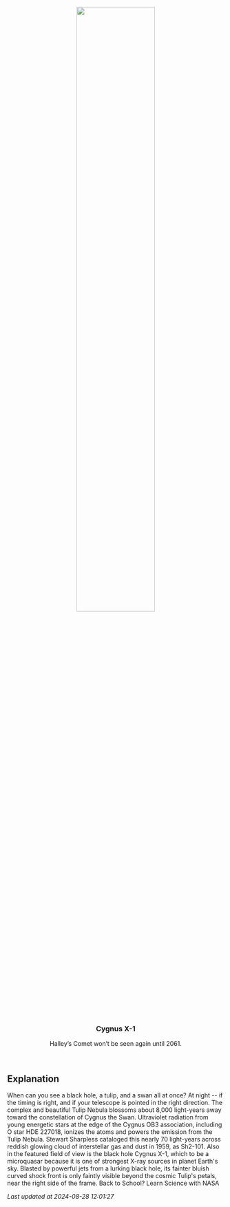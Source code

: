 <p align='center'>
    <img src='https://apod.nasa.gov/apod/image/2408/Tulip_Shastry_1080.jpg' width='60%' />
    <h3 align="center">Cygnus X-1</h3>
    <p align="center">Halley’s Comet won’t be seen again until 2061.</p>
</p>
<br/>

Explanation
--
When can you see a black hole, a tulip, and a swan all at once? At night -- if the timing is right, and if your telescope is pointed in the right direction.  The complex and beautiful Tulip Nebula blossoms about 8,000 light-years away toward the constellation of Cygnus the Swan.  Ultraviolet radiation from young energetic stars at the edge of the Cygnus OB3 association, including O star HDE 227018, ionizes the atoms and powers the emission from the Tulip Nebula.  Stewart Sharpless cataloged this nearly 70 light-years across reddish glowing cloud of interstellar gas and dust in 1959, as Sh2-101. Also in the featured field of view is the black hole Cygnus X-1, which to be a microquasar because it is one of strongest X-ray sources in planet Earth's sky. Blasted by powerful jets from a lurking black hole, its fainter bluish curved shock front is only faintly visible beyond the cosmic Tulip's petals, near the right side of the frame.   Back to School? Learn Science with NASA


*Last updated at 2024-08-28 12:01:27*

